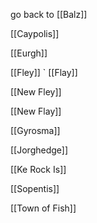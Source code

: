 go back to [[Balz]]

[[Caypolis]]

[[Eurgh]]

[[Fley]]
`
[[Flay]]

[[New Fley]]

[[New Flay]]

[[Gyrosma]]

[[Jorghedge]]

[[Ke Rock Is]]

[[Sopentis]]

[[Town of Fish]]


